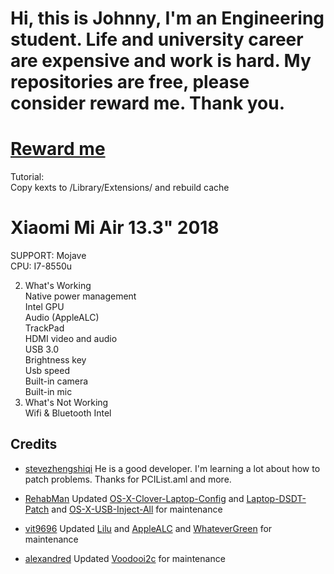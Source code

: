 # Hi, this is Johnny, I'm an Engineering student. Life and university career are expensive and work is hard. My repositories are free, please consider reward me. Thank you.
# [Reward me](https://www.paypal.me/johnnync13)<br />

Tutorial:<br />
Copy kexts to /Library/Extensions/ and rebuild cache

# Xiaomi Mi Air 13.3" 2018

SUPPORT: Mojave<br />
CPU: I7-8550u <br />

2. What's Working <br />
Native power management <br />
Intel GPU <br />
Audio (AppleALC) <br />
TrackPad <br />
HDMI video and audio <br />
USB 3.0 <br />
Brightness key <br />
Usb speed <br />
Built-in camera <br />
Built-in mic <br />
3. What's Not Working <br />
Wifi & Bluetooth Intel <br />
## Credits

- [stevezhengshiqi](https://github.com/stevezhengshiqi) He is a good developer. I'm learning a lot about how to patch problems. Thanks for PCIList.aml and more.

- [RehabMan](https://github.com/RehabMan) Updated [OS-X-Clover-Laptop-Config](https://github.com/RehabMan/OS-X-Clover-Laptop-Config) and [Laptop-DSDT-Patch](https://github.com/RehabMan/Laptop-DSDT-Patch) and [OS-X-USB-Inject-All](https://github.com/RehabMan/OS-X-USB-Inject-All) for maintenance

- [vit9696](https://github.com/vit9696) Updated [Lilu](https://github.com/vit9696/Lilu) and [AppleALC](https://github.com/vit9696/AppleALC) and [WhateverGreen](https://github.com/vit9696/WhateverGreen)  for maintenance

- [alexandred](https://github.com/alexandred) Updated [Voodooi2c](https://github.com/alexandred/VoodooI2C) for maintenance
